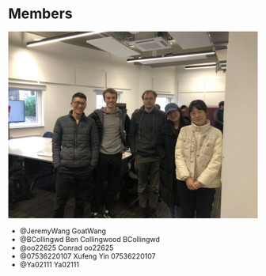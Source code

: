 # Members
![IMG_5126.jpg](IMG_5126.jpg)
- @JeremyWang	GoatWang
- @BCollingwd	Ben Collingwood BCollingwd
- @oo22625	Conrad oo22625
- @07536220107	Xufeng Yin 07536220107
- @Ya02111	Ya02111



